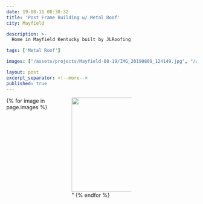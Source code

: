 ```yaml
---
date: 19-08-11 08:30:32
title: 'Post Frame Building w/ Metal Roof'
city: Mayfield

description: >-
  Home in Mayfield Kentucky built by JLRoofing

tags: ['Metal Roof']

images: ["/assets/projects/Mayfield-08-19/IMG_20190809_124149.jpg", "/assets/projects/Mayfield-08-19/IMG_20190809_063922.jpg", "/assets/projects/Mayfield-08-19/IMG_20190807_095918.jpg", "/assets/projects/Mayfield-08-19/IMG_20190808_093607.jpg", "/assets/projects/Mayfield-08-19/IMG_20190812_132639.jpg", "/assets/projects/Mayfield-08-19/IMG_20190812_132708.jpg", "/assets/projects/Mayfield-08-19/IMG_20190813_084030.jpg", "/assets/projects/Mayfield-08-19/mayfield_007_19_08.jpg"]

layout: post
excerpt_separator: <!--more-->
published: true
---
```


<div style="align: right;">
  <div style="column-count: 3; padding: 0 auto 0 auto">
    {% for image in page.images %}
      <img src={{ image | prepend: site.baseurl }} height="250px" width="250px"/>"
    {% endfor %}
    </div>
  </div>
<!--more-->
